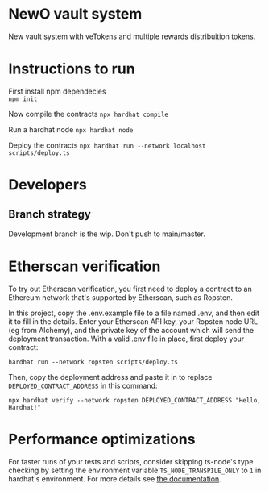 # NewO vault system
New vault system with veTokens and multiple rewards distribuition tokens.

# Instructions to run
First install npm dependecies <br>
`npm init`

Now compile the contracts 
`npx hardhat compile` <br>

Run a hardhat node
`npx hardhat node` <br>

Deploy the contracts
`npx hardhat run --network localhost scripts/deploy.ts` <br>

# Developers
## Branch strategy
Development branch is the wip. Don't push to main/master.

# Etherscan verification

To try out Etherscan verification, you first need to deploy a contract to an Ethereum network that's supported by Etherscan, such as Ropsten.

In this project, copy the .env.example file to a file named .env, and then edit it to fill in the details. Enter your Etherscan API key, your Ropsten node URL (eg from Alchemy), and the private key of the account which will send the deployment transaction. With a valid .env file in place, first deploy your contract:

```shell
hardhat run --network ropsten scripts/deploy.ts
```

Then, copy the deployment address and paste it in to replace `DEPLOYED_CONTRACT_ADDRESS` in this command:

```shell
npx hardhat verify --network ropsten DEPLOYED_CONTRACT_ADDRESS "Hello, Hardhat!"
```

# Performance optimizations

For faster runs of your tests and scripts, consider skipping ts-node's type checking by setting the environment variable `TS_NODE_TRANSPILE_ONLY` to `1` in hardhat's environment. For more details see [the documentation](https://hardhat.org/guides/typescript.html#performance-optimizations).
